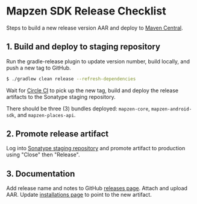 #  Mapzen SDK Release Checklist

Steps to build a new release version AAR and deploy to [Maven Central](http://search.maven.org/).

## 1. Build and deploy to staging repository

Run the gradle-release plugin to update version number, build locally, and push a new tag to GitHub.
```bash
$ ./gradlew clean release --refresh-dependencies
```

Wait for [Circle CI](https://circleci.com/gh/mapzen/android) to pick up the new tag, build and deploy the release artifacts to the Sonatype staging repository.

There should be three (3) bundles deployed: `mapzen-core`, `mapzen-android-sdk`, and `mapzen-places-api`.

## 2. Promote release artifact

Log into [Sonatype staging repository](https://oss.sonatype.org/#stagingRepositories) and promote artifact to production using "Close" then "Release".

## 3. Documentation

Add release name and notes to GitHub [releases page](https://github.com/mapzen/android/releases). Attach and upload AAR. Update
[installations page](https://github.com/mapzen/android/blob/master/docs/installation.md) to point to the new artifact.
